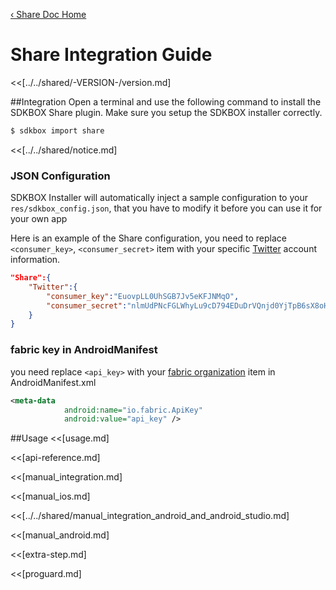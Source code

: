 [&#8249; Share Doc Home](./)

<h1>Share Integration Guide</h1>
<<[../../shared/-VERSION-/version.md]

##Integration
Open a terminal and use the following command to install the SDKBOX Share plugin. Make sure you setup the SDKBOX installer correctly.
```bash
$ sdkbox import share
```

<<[../../shared/notice.md]

<!--## Configuration
<<[../../shared/sdkbox_cloud.md]
<<[../../shared/remote_application_config.md]-->

### JSON Configuration
SDKBOX Installer will automatically inject a sample configuration to your `res/sdkbox_config.json`, that you have to modify it before you can use it for your own app

Here is an example of the Share configuration, you need to replace `<consumer_key>`, `<consumer_secret>` item with your specific [Twitter](http://apps.twitter.com/) account information.
```json
"Share":{
    "Twitter":{
        "consumer_key":"EuovpLL0UhSGB7Jv5eKFJNMqO",
        "consumer_secret":"nlmUdPNcFGLWhyLu9cD794EDuDrVQnjd0YjTpB6sX8oHIQRrne"
    }
}
```

### fabric key in AndroidManifest
you need replace `<api_key>` with your [fabric organization](https://fabric.io/settings/organizations) item in AndroidManifest.xml
``` xml
<meta-data
            android:name="io.fabric.ApiKey"
            android:value="api_key" />
```

<!--<<[sdkbox-config-encrypt.md]-->

##Usage
<<[usage.md]

<<[api-reference.md]

<<[manual_integration.md]

<<[manual_ios.md]

<<[../../shared/manual_integration_android_and_android_studio.md]

<<[manual_android.md]

<<[extra-step.md]

<<[proguard.md]
